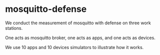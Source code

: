 # mosquitto-defense
We conduct the measurement of mosquitto with defense on three work stations.

One acts as mosquitto broker, one acts as apps, and one acts as devices.

We use 10 apps and 10 devices simulators to illustrate how it works.
